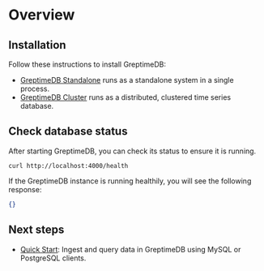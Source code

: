 # Overview

## Installation

Follow these instructions to install GreptimeDB:

- [GreptimeDB Standalone](greptimedb-standalone.md) runs as a standalone system in a single process.
- [GreptimeDB Cluster](greptimedb-cluster.md) runs as a distributed, clustered time series database.

## Check database status

After starting GreptimeDB, you can check its status to ensure it is running.

```shell
curl http://localhost:4000/health
```

If the GreptimeDB instance is running healthily, you will see the following response:

```json
{}
```

## Next steps

- [Quick Start](/getting-started/quick-start.md): Ingest and query data in GreptimeDB using MySQL or PostgreSQL clients.

